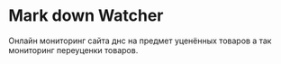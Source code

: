 # Mark down Watcher
Онлайн мониторинг сайта днс на предмет уценённых товаров а так мониторинг переуценки товаров. 
